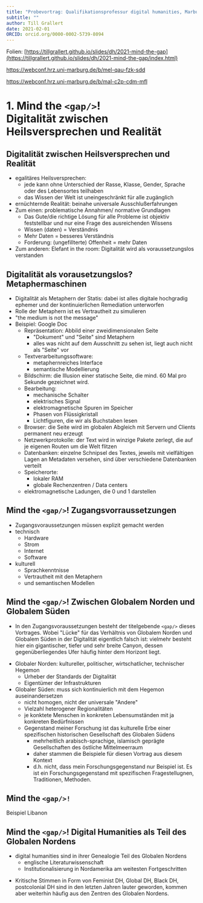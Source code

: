```yaml
---
title: "Probevortrag: Qualifikationsprofessur digital humanities, Marburg/Mainz"
subtitle: ""
author: Till Grallert
date: 2021-02-01
ORCID: orcid.org/0000-0002-5739-8094
---
```


Folien: [https://tillgrallert.github.io/slides/dh/2021-mind-the-gap](https://tillgrallert.github.io/slides/dh/2021-mind-the-gap/index.html)

https://webconf.hrz.uni-marburg.de/b/mel-qau-fzk-sdd

https://webconf.hrz.uni-marburg.de/b/mal-c2p-cdm-mfl

# 1. Mind the `<gap/>`! <br/>Digitalität zwischen Heilsversprechen und Realität

## Digitalität zwischen Heilsversprechen und Realität

- egalitäres Heilsversprechen:
    + jede kann ohne Unterschied der Rasse, Klasse, Gender, Sprache oder des Lebensortes teilhaben
    + das Wissen der Welt ist uneingeschränkt für alle zugänglich
- ernüchternde Realität: beinahe universale Ausschlußerfahrungen
- Zum einen: problematische Annahmen/ normative Grundlagen
    + Das Gute/die richtige Lösung für alle Probleme ist objektiv feststellbar und nur eine Frage des ausreichenden Wissens
    + Wissen (daten) = Verständnis
    + Mehr Daten = besseres Verständnis
    + Forderung: (ungefillterte) Offenheit =  mehr Daten
- Zum anderen: Elefant in the room: Digitalität wird als voraussetzungslos verstanden

## Digitalität als vorausetzungslos? Metaphermaschinen

+ Digitalität als Metaphern der Statis: dabei ist alles digitale hochgradig ephemer und der kontinuierlichen Remediation unterworfen
+ Rolle der Metaphern ist es Vertrautheit zu simulieren
+ "the medium is not the message"
+ Beispiel: Google Doc
    * Repräsentation: Abbild einer zweidimensionalen Seite
        - "Dokument" und "Seite" sind Metaphern
        - alles was nicht auf dem Ausschnitt zu sehen ist, liegt auch nicht als "Seite" vor
    * Textverarbeitungssoftware:
        - metaphernreiches Interface
        - semantische Modellierung
    * Bildschirm: die Illusion einer statische Seite, die mind. 60 Mal pro Sekunde gezeichnet wird.
    * Bearbeitung:
        - mechanische Schalter
        - elektrisches Signal
        - elektromagnetische Spuren im Speicher
        - Phasen von Flüssigkristall
        - Lichtfiguren, die wir als Buchstaben lesen
    * Browser: die Seite wird im globalen Abgleich mit Servern und Clients permanent neu erzeugt
    * Netzwerkprotokolle: der Text wird in winzige Pakete zerlegt, die auf je eigenen Routen um die Welt flitzen
    * Datenbanken: einzelne Schnipsel des Textes, jeweils mit vielfältigen Lagen an Metadaten versehen, sind über verschiedene Datenbanken verteilt
    * Speicherorte:
        - lokaler RAM
        - globale Rechenzentren / Data centers
    * elektromagnetische Ladungen, die 0 und 1 darstellen

## Mind the `<gap/>`! Zugangsvorraussetzungen

- Zugangsvoraussetzungen müssen explizit gemacht werden
- technisch
    + Hardware
    + Strom
    + Internet
    + Software
- kulturell
    + Sprachkenntnisse
    + Vertrautheit mit den Metaphern
    + und semantischen Modellen

## Mind the `<gap/>`! Zwischen Globalem Norden und Globalem Süden

- In den Zugangsvoraussetzungen besteht der titelgebende `<gap/>` dieses Vortrages. Wobei "Lücke" für das Verhältnis von  Globalem Norden und Globalem Süden in der Digitalität eigentlich falsch ist: vielmehr besteht  hier ein gigantischer, tiefer und sehr breite Canyon, dessen gegenüberliegendes Ufer häufig hinter dem Horizont liegt.
+ Globaler Norden: kultureller, politischer, wirtschatlicher, technischer Hegemon
    * Urheber der Standards der Digitalität
    * Eigentümer der Infrastrukturen
+ Globaler Süden: muss sich kontinuierlich mit dem Hegemon auseinandersetzen
    * nicht homogen, nicht der universale "Andere"
    * Vielzahl heterogener Regionalitäten
    * je konktete Menschen in konkreten Lebensumständen mit ja konkreten Bedürfnissen
    * Gegenstand meiner Forschung ist das kulturelle Erbe einer spezifischen historischen Gesellschaft des Globalen Südens
        - mehrheitlich arabisch-sprachige, islamisch geprägte Gesellschaften des östliche Mittelmeerraum
        - daher stammen die Beispiele für diesen Vortrag aus diesem Kontext
        - d.h. nicht, dass mein Forschungsgegenstand nur Beispiel ist. Es ist ein Forschungsgegenstand mit spezifischen Fragestellugnen, Traditionen, Methoden.

## Mind the `<gap/>!`

Beispiel Libanon

## Mind the `<gap/>`! Digital Humanities als Teil des Globalen Nordens

* digital humanities sind in ihrer Genealogie Teil des Globalen Nordens
    - englische Literaturwissenschaft
    - Institutionalisierung in Nordamerika am weitesten Fortgeschritten
- Kritische Stimmen in Form von Feminist DH, Global DH, Black DH, postcolonial DH sind in den letzten Jahren lauter geworden, kommen aber weiterhin häufig aus den Zentren des Globalen Nordens.